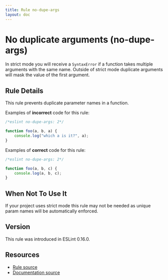 ```yaml
---
title: Rule no-dupe-args
layout: doc
---
```

<!-- Note: No pull requests accepted for this file. See README.md in the root directory for details. -->

# No duplicate arguments (no-dupe-args)

In strict mode you will receive a `SyntaxError` if a function takes multiple arguments with the same name.
Outside of strict mode duplicate arguments will mask the value of the first argument.

## Rule Details

This rule prevents duplicate parameter names in a function.

Examples of **incorrect** code for this rule:

```js
/*eslint no-dupe-args: 2*/

function foo(a, b, a) {
    console.log("which a is it?", a);
}
```

Examples of **correct** code for this rule:

```js
/*eslint no-dupe-args: 2*/

function foo(a, b, c) {
    console.log(a, b, c);
}
```


## When Not To Use It

If your project uses strict mode this rule may not be needed as unique param names will be automatically enforced.

## Version

This rule was introduced in ESLint 0.16.0.

## Resources

* [Rule source](https://github.com/eslint/eslint/tree/master/lib/rules/no-dupe-args.js)
* [Documentation source](https://github.com/eslint/eslint/tree/master/docs/rules/no-dupe-args.md)
